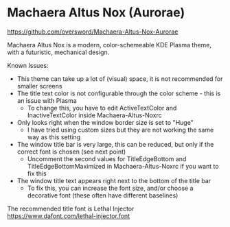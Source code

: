 # Machaera Altus Nox (Aurorae)

https://github.com/oversword/Machaera-Altus-Nox-Aurorae

Machaera Altus Nox is a modern, color-schemeable KDE Plasma theme, with a futuristic, mechanical design.

Known Issues:
 * This theme can take up a lot of (visual) space, it is not recommended for smaller screens
 * The title text color is not configurable through the color scheme - this is an issue with Plasma
    - To change this, you have to edit ActiveTextColor and InactiveTextColor inside Machaera-Altus-Noxrc
 * Only looks right when the window border size is set to "Huge"
    - I have tried using custom sizes but they are not working the same way as this setting
 * The window title bar is very large, this can be reduced, but only if the correct font is chosen (see next point)
    - Uncomment the second values for TitleEdgeBottom and TitleEdgeBottomMaximized in Machaera-Altus-Noxrc if you want to fix this
 * The window title text appears right next to the bottom of the title bar
    - To fix this, you can increase the font size, and/or choose a decorative font (these often have different baselines)

The recommended title font is Lethal Injector https://www.dafont.com/lethal-injector.font
